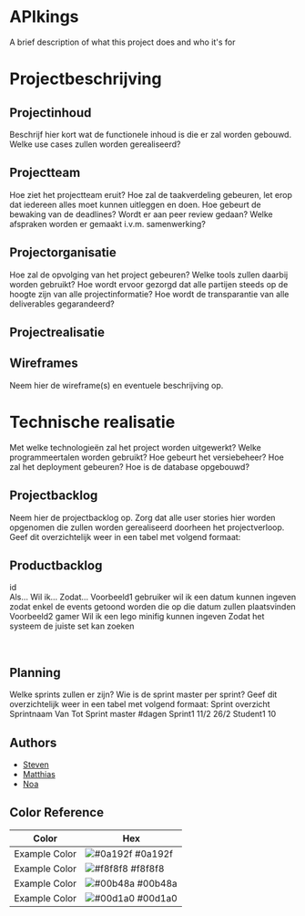
# APIkings

A brief description of what this project does and who it's for

# Projectbeschrijving
## Projectinhoud

Beschrijf hier kort wat de functionele inhoud is die er zal worden gebouwd. Welke use cases zullen worden gerealiseerd?
## Projectteam
Hoe ziet het projectteam eruit? Hoe zal de taakverdeling gebeuren, let erop dat iedereen alles moet kunnen uitleggen en doen. Hoe gebeurt de bewaking van de deadlines? Wordt er aan peer review gedaan? Welke afspraken worden er gemaakt i.v.m. samenwerking?
## Projectorganisatie
Hoe zal de opvolging van het project gebeuren? Welke tools zullen daarbij worden gebruikt? Hoe wordt ervoor gezorgd dat alle partijen steeds op de hoogte zijn van alle projectinformatie? Hoe wordt de transparantie van alle deliverables gegarandeerd?
## Projectrealisatie
## Wireframes
Neem hier de wireframe(s) en eventuele beschrijving op.
# Technische realisatie
Met welke technologieën zal het project worden uitgewerkt? Welke programmeertalen worden gebruikt? Hoe gebeurt het versiebeheer? Hoe zal het deployment gebeuren? Hoe is de database opgebouwd?
## Projectbacklog
Neem hier de projectbacklog op. Zorg dat alle user stories hier worden opgenomen die zullen worden gerealiseerd doorheen het projectverloop. Geef dit overzichtelijk weer in een tabel met volgend formaat:
## Productbacklog			
id	
Als…	Wil ik…	Zodat…
Voorbeeld1	gebruiker	wil ik een datum kunnen ingeven	zodat enkel de events getoond worden die op die datum zullen plaatsvinden
Voorbeeld2	gamer	Wil ik een lego minifig kunnen ingeven	Zodat het systeem de juiste set kan zoeken

 
## Planning
Welke sprints zullen er zijn? Wie is de sprint master per sprint? Geef dit overzichtelijk weer in een tabel met volgend formaat:
Sprint overzicht				
Sprintnaam	Van	Tot	Sprint master	#dagen
Sprint1	11/2	26/2	Student1	10


## Authors
- [Steven](https://github.com/Joeprogrammer69)
- [Matthias](https://github.com/Syntaxly0)
- [Noa](https://www.github.com/NoaBrecht)



## Color Reference

| Color             | Hex                                                                |
| ----------------- | ------------------------------------------------------------------ |
| Example Color | ![#0a192f](https://via.placeholder.com/10/0a192f?text=+) #0a192f |
| Example Color | ![#f8f8f8](https://via.placeholder.com/10/f8f8f8?text=+) #f8f8f8 |
| Example Color | ![#00b48a](https://via.placeholder.com/10/00b48a?text=+) #00b48a |
| Example Color | ![#00d1a0](https://via.placeholder.com/10/00b48a?text=+) #00d1a0 |

